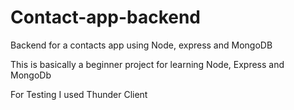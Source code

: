 # Contact-app-backend
Backend for a contacts app using Node, express and MongoDB 

This is basically a beginner project for learning Node, Express and MongoDb

For Testing I used Thunder Client 
